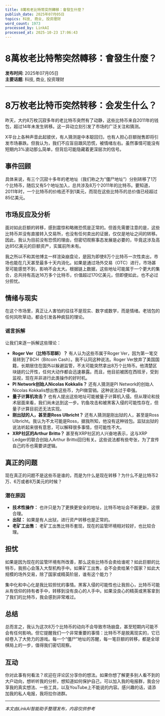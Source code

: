 ```yaml
---
title: 8萬枚老比特幣突然轉移：會發生什麼？
publish_date: 2025年07月05日
topics: 科技, 商业, 投资理财
word_count: 1973
processed_by: LinkAI
processed_at: 2025-10-23 17:06:43
---
```


# 8萬枚老比特幣突然轉移：會發生什麼？

**发布时间**: 2025年07月05日  
**主要话题**: 科技, 商业, 投资理财

---

# 8万枚老比特币突然转移：会发生什么？

昨天，大约8万枚沉寂多年的老比特币突然有了动静，这些比特币来自2011年的钱包，超过14年未发生转移。这一异动立刻引发了市场的广泛关注和猜测。

X平台上各种声音此起彼伏，有人猜测是中本聪回归，也有人担心巨额抛售即将引发市场暴跌。但我认为，我们不应盲目跟风恐慌，被情绪左右。虽然事情可能没有短期内3%波动那么简单，但背后可能隐藏着更深层次的信号。

## 事件回顾

具体来说，有三个沉寂十多年的老地址（我们称之为“僵尸地址”）分别转移了1万个比特币，随后又有5个地址加入，总共涉及8万个2011年的比特币。要知道，2011年时，一个比特币的价格还不到1美元，而现在这些比特币的总价值已经超过85亿美元。

## 市场反应及分析

面对如此巨额的转移，感到震惊和略微恐慌是正常的。但首先需要注意的是，这些比特币并没有直接转入交易所，也没有任何卖出的证据，仅仅是地址之间的转移。因此，我认为目前没有恐慌的理由，但密切观察事态发展是必要的，毕竟这涉及高达85亿美元的巨额资产，实属前所未有。

我之所以不和其他博主一样渲染崩盘论，是因为即使8万个比特币一次性卖出，市场也能在几天甚至最多十天内消化。如果是通过场外交易（OTC）进行，市场甚至可能感觉不到，影响不会太大。根据链上数据，这些地址可能属于一个更大的集合，总共持有高达16万多个比特币，价值超过170亿美元，但即便如此，也不必过分担忧。

## 情绪与现实

在这个市场里，真正让人害怕的往往不是现实、数字或数学，而是情绪。老钱包的任何风吹草动，都会引发各种疯狂的理论。

### 谣言拆解

让我们来逐一拆解这些理论：

*   **Roger Ver（比特币耶稣）？** 有人认为这些币属于Roger Ver，因为第一笔交易转到了BCH（Bitcoin Cash）。我不认同这种说法。Roger Ver放弃了美国国籍，长期居住在国外以躲避监管，不太可能突然拿出8万个比特币。他清楚区块链的公开性，任何大动作都会迅速暴露。而且，他目前被困在西班牙，受到监视，现在并非进行此类操作的好时机。
*   **PI Network创始人Nicolas Kokkalis？** 还有人猜测是PI Network的创始人Nicolas Kokkalis想出售这些币，为PI做营销。这种说法过于牵强。
*   **量子计算机攻击？** 也有人提出这些地址可能被量子计算机入侵。但从理论和技术层面来看，我们尚未达到这一步。钓鱼攻击和被黑客入侵的可能性存在，但量子计算目前还无法实现。
*   **刚出狱的人，甚至是Ross Ulbricht？** 还有人猜测是刚出狱的人，甚至是Ross Ulbricht。我认为不太可能是Ross，据我所知，他没有这种钱包。监狱出狱的说法听起来很有意思，可以解释很多事情，但可能性不大。
*   **XRP社区的Arthur Britto？** 甚至有XRP社区的人兴奋地表示，这与XRP Ledger的联合创始人Arthur Britto回归有关。这些说法都有些夸张，为了宣传自己的币也需要讲逻辑。

## 真正的问题

现在真正的问题不是这些币是谁的，而是为什么是现在转移？为什么不是比特币2万、6万或者8万美元的时候？

### 潜在原因

*   **技术性操作：** 也许只是为了更换更安全的地址，比特币地址会不断更新，这很合理。
*   **出狱：** 如果是有人出狱，进行资产转移也是正常的。
*   **老矿工出售：** 老矿工出售比特币套现，现在的监管环境相对较好，也比较合理。

## 担忧

如果是因为现在的监管环境有所改善，那么这些比特币会卖给谁呢？如此巨额的比特币，我担心会落入大型机构手中。如果矿工出售，会不会卖给某个国家？如此大规模的场外交易，除了国家或精英阶层，谁有这个能力？

集中化和中心化是我比较担忧的事情。黑客入侵的可能性也让我担心，比特币可能从有信仰的持有者手中，转移到没有良心的人手中。如果没良心的精英或黑客拿到了我们的比特币，我会感到非常难过。

## 总结

总而言之，我认为这次8万个比特币的动向不会导致市场崩盘，甚至短期内可能不会有任何影响。但它提醒我们一个非常重要的事情：比特币不是脱离现实的，它已经卷入了大势力的游戏。每一个“僵尸”地址的苏醒，每一笔巨额的转移，都是全球棋局上的一步，值得我们密切观察。

## 互动

你对此事有何看法？欢迎在评论区分享你的想法。如果你想了解更多别人看不到的大户动向，想听听我的分析，想知道如何保护自己，可以加入我的电报群，我会分享我的真实想法、一些工具，以及YouTube上不能说的内容。感兴趣的话，请添加我的私人电报，我将拉你进群。


---

*本文由LinkAI智能助手整理发布，内容仅供参考*

